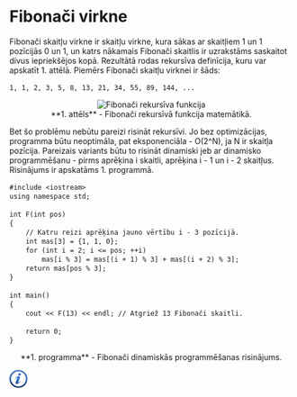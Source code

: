 # Fibonači virkne

Fibonači skaitļu virkne ir skaitļu virkne, kura sākas ar skaitļiem 1 un 1 pozīcijās 0 un 1, un katrs nākamais Fibonači skaitlis ir uzrakstāms saskaitot divus iepriekšējos kopā. Rezultātā rodas rekursīva definīcija, kuru var apskatīt 1. attēlā. Piemērs Fibonači skaitļu virknei ir šāds:

```
1, 1, 2, 3, 5, 8, 13, 21, 34, 55, 89, 144, ...
```

<center><img alt="Fibonači rekursīva funkcija" src="/media/theory/rec_fib.gif" /></center>

<center>**1. attēls** - Fibonači rekursīvā funkcija matemātikā.</center>

Bet šo problēmu nebūtu pareizi risināt rekursīvi. Jo bez optimizācijas, programma būtu neoptimāla, pat eksponenciāla - O(2^N), ja N ir skaitļa pozīcija. Pareizais variants būtu to risināt dinamiski jeb ar dinamisko programmēšanu - pirms aprēķina i skaitli, aprēķina i - 1 un i - 2 skaitļus. Risinājums ir apskatāms 1. programmā.

```
#include <iostream>
using namespace std;

int F(int pos)
{
    // Katru reizi aprēķina jauno vērtību i - 3 pozīcijā.
    int mas[3] = {1, 1, 0};
    for (int i = 2; i <= pos; ++i)
        mas[i % 3] = mas[(i + 1) % 3] + mas[(i + 2) % 3];
    return mas[pos % 3];
}

int main()
{
    cout << F(13) << endl; // Atgriež 13 Fibonači skaitli.

    return 0;
}
```

<center>**1. programma** - Fibonači dinamiskās programmēšanas risinājums.</center>

<a href="http://en.wikipedia.org/wiki/Fibonacci_number" target="_blank">![Vairāk informācija](/media/theory/information.png)</a>